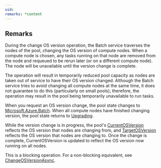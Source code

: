 ```yaml
---
uid: 
remarks: *content
---
```

## Remarks  
 During the change OS version operation, the Batch service traverses the nodes of the pool, changing the OS version of compute nodes.  When a compute node is chosen, any tasks running on that node are removed from the node and requeued to be rerun later (or on a different compute node).  The node will be unavailable until the version change is complete.  
  
 The operation will result in temporarily reduced pool capacity as nodes are taken out of service to have their OS version changed. Although the Batch service tries to avoid changing all compute nodes at the same time, it does not guarantee to do this (particularly on small pools); therefore, the operation may result in the pool being temporarily unavailable to run tasks.  
  
 When you request an OS version change, the pool state changes to [Microsoft.Azure.Batch](assetId:///N:Microsoft.Azure.Batch?qualifyHint=False&autoUpgrade=True).  When all compute nodes have finished changing version, the pool state returns to [Upgrading](assetId:///T:Microsoft.Azure.Batch.Common.PoolState?qualifyHint=False&autoUpgrade=True).  
  
 While the version change is in progress, the pool's [CurrentOSVersion](assetId:///P:Microsoft.Azure.Batch.CloudServiceConfiguration.CurrentOSVersion?qualifyHint=False&autoUpgrade=True) reflects the OS version that nodes are changing from, and [TargetOSVersion](assetId:///P:Microsoft.Azure.Batch.CloudServiceConfiguration.TargetOSVersion?qualifyHint=False&autoUpgrade=True) reflects the OS version that nodes are changing to. Once the change is complete, CurrentOSVersion is updated to reflect the OS version now running on all nodes.  
  
 This is a blocking operation. For a non-blocking equivalent, see [ChangeOSVersionAsync](assetId:///M:Microsoft.Azure.Batch.CloudPool.ChangeOSVersionAsync(System.String,System.Collections.Generic.IEnumerable{Microsoft.Azure.Batch.BatchClientBehavior},System.Threading.CancellationToken)?qualifyHint=False&autoUpgrade=True).